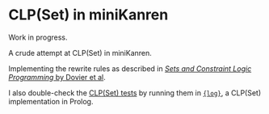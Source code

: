 CLP(Set) in miniKanren
======================

Work in progress.

A crude attempt at CLP(Set) in miniKanren.

Implementing the rewrite rules as described in [_Sets and Constraint
Logic Programming_ by Dovier et al](http://dl.acm.org/citation.cfm?id=365169).

I also double-check the [CLP(Set) tests](clpset_tests.scm) by running
them in [`{log}`](http://www.math.unipr.it/~gianfr/setlog.Home.html),
a CLP(Set) implementation in Prolog.
